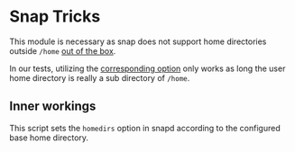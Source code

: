 # Snap Tricks

This module is necessary as snap does not support home directories outside `/home` [out of the box](https://snapcraft.io/docs/home-outside-home).

In our tests, utilizing the [corresponding option](https://snapcraft.io/docs/system-options#heading--homedirs) only works as long the user home directory is really a sub directory of `/home`.

## Inner workings

This script sets the `homedirs` option in snapd according to the configured base home directory.
